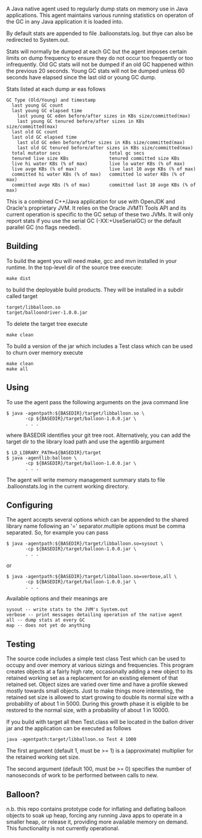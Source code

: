 A Java native agent used to regularly dump stats on memory use in Java
applications. This agent maintains various running statistics on
operaton of the GC in any Java application it is loaded into.

By default stats are appended to file .balloonstats.log. but thye can
also be redirected to System.out.

Stats will normally be dumped at each GC but the agent imposes certain
limits on dump frequency to ensure they do not occur too frequently or
too infrequently. Old GC stats will not be dumped if an old GC
happened within the previous 20 seconds. Young GC stats will not be
dumped unless 60 seconds have elapsed since the last old or young GC
dump.

Stats listed at each dump ar eas follows

    GC Type (Old/Young) and timestamp
      last young GC count
      last young GC elapsed time
        last young GC eden before/after sizes in KBs size/committed(max)
        last young GC tenured before/after sizes in KBs size/committed(max)
      last old GC count
      last old GC elapsed time
        last old GC eden before/after sizes in KBs size/committed(max)
        last old GC tenured before/after sizes in KBs size/committed(max)
      total mutator secs                  total gc secs
      tenured live size KBs               tenured committed size KBs
      live hi water KBs (% of max)        live lo water KBs (% of max)
      live avge KBs (% of max)            live last 10 avge KBs (% of max)
      committed hi water KBs (% of max)   committed lo water KBs (% of max)
      committed avge KBs (% of max)       committed last 10 avge KBs (% of max)


This is a combined C++/Java application for use with OpenJDK and
Oracle's proprietary JVM. It relies on the Oracle JVMTI Tools API and
its current operation is specific to the GC setup of these two JVMs.
It will only report stats if you use the serial GC (-XX:+UseSerialGC)
or the default parallel GC (no flags needed).

Building
--------

To build the agent you will need make, gcc and mvn installed in your
runtime. In the top-level dir of the source tree execute:

    make dist

to build the deployable build products. They will be installed in a
subdir called target

    target/libballoon.so
    target/balloondriver-1.0.0.jar

To delete the target tree execute

    make clean

To build a version of the jar which includes a Test class which can be
used to churn over memory execute

    make clean
    make all

Using
-----

To use the agent pass the following arguments on the java command line

    $ java -agentpath:${BASEDIR}/target/libballoon.so \
           -cp ${BASEDIR}/target/balloon-1.0.0.jar \
           . . .

where BASEDIR identifies your git tree root. Alternatively, you can
add the target dir to the library load path and use the agentlib
argument

    $ LD_LIBRARY_PATH=${BASEDIR}/target
    $ java -agentlib:balloon \
           -cp ${BASEDIR}/target/balloon-1.0.0.jar \
           . . .

The agent will write memory management summary stats to file
.balloonstats.log in the current working directory.

Configuring
-----------

The agent accepts several options which can be appended to the shared
library name following an '=' separator.multiple options must be comma
separated. So, for example you can pass

    $ java -agentpath:${BASEDIR}/target/libballoon.so=sysout \
           -cp ${BASEDIR}/target/balloon-1.0.0.jar \
           . . .

or

    $ java -agentpath:${BASEDIR}/target/libballoon.so=verbose,all \
           -cp ${BASEDIR}/target/balloon-1.0.0.jar \
           . . .

Available options and their meanings are

    sysout -- write stats to the JVM's System.out
    verbose -- print messages detailing operation of the native agent
    all -- dump stats at every GC
    map -- does not yet do anything


Testing
-------

The source code includes a simple test class Test which can be used to
occupy and over memory at various sizings and frequencies. This
program creates objects at a fairly high rate, occasionally adding a
new object to its retained working set as a replacement for an
existing element of that retained set. Object sizes are varied over
time and have a profile skewed mostly towards small objects.  Just to
make things more interesting, the retained set size is allowed to
start growing to double its normal size with a probability of about 1
in 5000. During this growth phase it is eligible to be restored to the
normal size, with a probability of about 1 in 10000.

If you build with target all then Test.class will be located in the
ballon driver jar and the application can be executed as follows

    java -agentpath:target/libballoon.so Test 4 1000

The first argument (default 1, must be >= 1) is a (approximate)
multiplier for the retained working set size.

The second argument (default 100, must be >= 0) specifies the number
of nanoseconds of work to be performed between calls to new.

Balloon?
--------

n.b. this repo contains prototype code for inflating and deflating
balloon objects to soak up heap, forcing any running Java apps to
operate in a smaller heap, or release it, providing more available
memory on demand. This functionality is not currently operational.
